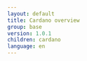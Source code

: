 ```yaml
---
layout: default
title: Cardano overview
group: base
version: 1.0.1
children: cardano
language: en
---
```

<!-- Reviewed at 42f226733a3d0e92af736f076a9fb1a7388d8da1 -->
